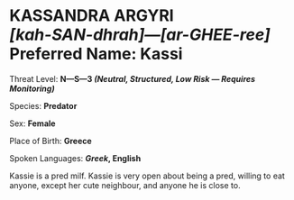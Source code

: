 # KASSANDRA ARGYRI<br>*[kah-SAN-dhrah]—[ar-GHEE-ree]*<br>Preferred Name: Kassi


Threat Level: **N—S—3 *(Neutral, Structured, Low Risk — Requires Monitoring)***

Species: **Predator**

Sex: **Female**

Place of Birth: **Greece**

Spoken Languages: ***Greek*, English**

Kassie is a pred milf. Kassie is very open about being a pred, willing to eat anyone, except her cute neighbour, and anyone he is close to.
